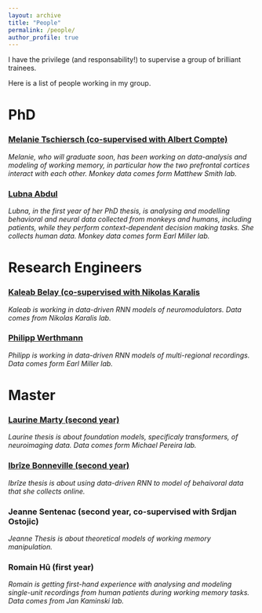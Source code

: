 ```yaml
---
layout: archive
title: "People"
permalink: /people/
author_profile: true
---
```



I have the privilege (and responsability!) to supervise a group of brilliant trainees.

Here is a list of people working in my group.

# PhD
### [Melanie Tschiersch (co-supervised with Albert Compte)](https://braincircuitsbehavior.org/people-posts/melanie-tschiersch-hj27a)
_Melanie, who will graduate soon, has been working on data-analysis and modeling of working memory, in particular how the two prefrontal cortices interact with each other. Monkey data comes form Matthew Smith lab._
### [Lubna Abdul](https://projects.learningplanetinstitute.org/projects/a-cross-species-approach-to-investigate-altern/summary)
_Lubna, in the first year of her PhD thesis, is analysing and modelling behavioral and neural data collected from monkeys and humans, including patients, while they perform context-dependent decision making tasks. She collects human data. Monkey data comes form Earl Miller lab._
# Research Engineers
### [Kaleab Belay (co-supervised with Nikolas Karalis](https://scholar.google.com/citations?user=p5XB7SYAAAAJ&hl=en)
_Kaleab is working in data-driven RNN models of neuromodulators. Data comes from Nikolas Karalis lab._
### [Philipp Werthmann](https://www.researchgate.net/profile/Philipp-Werthmann)
_Philipp is working in data-driven RNN models of multi-regional recordings. Data comes form Earl Miller lab._
# Master
### [Laurine Marty (second year)](https://fr.linkedin.com/in/laurine-marty)
_Laurine thesis is about foundation models, specificaly transformers, of neuroimaging data. Data comes form Michael Pereira lab._
### [Ibrîze Bonneville (second year)](https://fr.linkedin.com/in/ibr%C3%AEze-bonneville-993a37217)
_Ibrîze thesis is about using data-driven RNN to model of behaivoral data that she collects online._
### Jeanne Sentenac (second year, co-supervised with Srdjan Ostojic)
_Jeanne Thesis is about theoretical models of working memory manipulation._
### Romain Hû (first year)
_Romain is getting first-hand experience with analysing and modeling single-unit recordings from human patients during working memory tasks. Data comes from Jan Kaminski lab._

